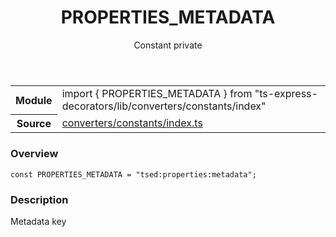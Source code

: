 <header class="symbol-info-header">    <h1 id="properties_metadata">PROPERTIES_METADATA</h1>    <label class="symbol-info-type-label const">Constant</label>    <label class="api-type-label private">private</label>  </header>
<section class="symbol-info">      <table class="is-full-width">        <tbody>        <tr>          <th>Module</th>          <td>            <div class="lang-typescript">                <span class="token keyword">import</span> { PROPERTIES_METADATA }                 <span class="token keyword">from</span>                 <span class="token string">"ts-express-decorators/lib/converters/constants/index"</span>                            </div>          </td>        </tr>        <tr>          <th>Source</th>          <td>            <a href="https://romakita.github.io/ts-express-decorators/#//blob/v2.14.2/src/converters/constants/index.ts#L0-L0">                converters/constants/index.ts            </a>        </td>        </tr>                </tbody>      </table>    </section>

### Overview

<pre><code class="typescript-lang"><span class="token keyword">const</span> PROPERTIES_METADATA = "tsed<span class="token punctuation">:</span>properties<span class="token punctuation">:</span>metadata"<span class="token punctuation">;</span></code></pre>

### Description

Metadata key
